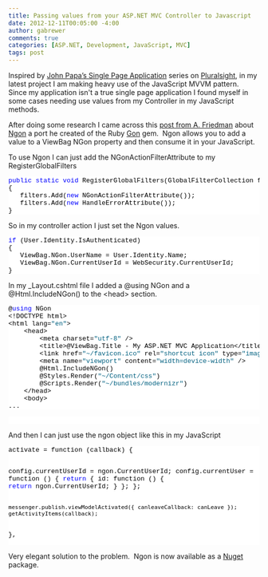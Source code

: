 ```yaml
---
title: Passing values from your ASP.NET MVC Controller to Javascript
date: 2012-12-11T00:05:00 -4:00
author: gabrewer
comments: true
categories: [ASP.NET, Development, JavaScript, MVC]
tags: post
---
```


<p>Inspired by <a href="http://www.johnpapa.net/building-single-page-apps-with-knockout-jquery-and-web-api-ndash-the-story-begins" target="_blank">John Papa’s Single Page Application</a> series on <a href="http://www.pluralsight.com/training" target="_blank">Pluralsight</a>, in my latest project I am making heavy use of the JavaScript MVVM pattern.&nbsp; Since my application isn't a true single page application I found myself in some cases needing use values from my Controller in my JavaScript methods. </p> <p>After doing some research I came across this <a href="http://crazorsharp.blogspot.com/2012/02/passing-variables-from-your-controller.html" target="_blank">post from A. Friedman</a> about <a href="https://github.com/brooklynDev/NGon" target="_blank">Ngon</a> a port he created of the Ruby <a href="https://github.com/gazay/gon" target="_blank">Gon</a> gem.&nbsp; Ngon allows you to add a value to a ViewBag NGon property and then consume it in your JavaScript.</p> <p>To use Ngon I can just add the NGonActionFilterAttribute to my RegisterGlobalFilters</p><pre class="csharpcode"><span class="kwrd">public</span> <span class="kwrd">static</span> <span class="kwrd">void</span> RegisterGlobalFilters(GlobalFilterCollection filters)
{
   filters.Add(<span class="kwrd">new</span> NGonActionFilterAttribute());
   filters.Add(<span class="kwrd">new</span> HandleErrorAttribute());
}</pre>
<style type="text/css">.csharpcode, .csharpcode pre
{
	font-size: small;
	color: black;
	font-family: consolas, "Courier New", courier, monospace;
	background-color: #ffffff;
	/*white-space: pre;*/
}
.csharpcode pre { margin: 0em; }
.csharpcode .rem { color: #008000; }
.csharpcode .kwrd { color: #0000ff; }
.csharpcode .str { color: #006080; }
.csharpcode .op { color: #0000c0; }
.csharpcode .preproc { color: #cc6633; }
.csharpcode .asp { background-color: #ffff00; }
.csharpcode .html { color: #800000; }
.csharpcode .attr { color: #ff0000; }
.csharpcode .alt
{
	background-color: #f4f4f4;
	width: 100%;
	margin: 0em;
}
.csharpcode .lnum { color: #606060; }
</style>

<p>So in my controller action I just set the Ngon values. </p><pre class="csharpcode"><span class="kwrd">if</span> (User.Identity.IsAuthenticated)
{
   ViewBag.NGon.UserName = User.Identity.Name;
   ViewBag.NGon.CurrentUserId = WebSecurity.CurrentUserId;
}</pre>
<style type="text/css">.csharpcode, .csharpcode pre
{
	font-size: small;
	color: black;
	font-family: consolas, "Courier New", courier, monospace;
	background-color: #ffffff;
	/*white-space: pre;*/
}
.csharpcode pre { margin: 0em; }
.csharpcode .rem { color: #008000; }
.csharpcode .kwrd { color: #0000ff; }
.csharpcode .str { color: #006080; }
.csharpcode .op { color: #0000c0; }
.csharpcode .preproc { color: #cc6633; }
.csharpcode .asp { background-color: #ffff00; }
.csharpcode .html { color: #800000; }
.csharpcode .attr { color: #ff0000; }
.csharpcode .alt
{
	background-color: #f4f4f4;
	width: 100%;
	margin: 0em;
}
.csharpcode .lnum { color: #606060; }
</style>

<p>In my _Layout.cshtml file I added a @using NGon and a @Html.IncludeNGon() to the &lt;head&gt; section.</p><pre class="csharpcode">@<span class="kwrd">using</span> NGon
&lt;!DOCTYPE html&gt;
&lt;html lang=<span class="str">"en"</span>&gt;
    &lt;head&gt;
        &lt;meta charset=<span class="str">"utf-8"</span> /&gt;
        &lt;title&gt;@ViewBag.Title - My ASP.NET MVC Application&lt;/title&gt;
        &lt;link href=<span class="str">"~/favicon.ico"</span> rel=<span class="str">"shortcut icon"</span> type=<span class="str">"image/x-icon"</span> /&gt;
        &lt;meta name=<span class="str">"viewport"</span> content=<span class="str">"width=device-width"</span> /&gt;
        @Html.IncludeNGon()
        @Styles.Render(<span class="str">"~/Content/css"</span>)
        @Scripts.Render(<span class="str">"~/bundles/modernizr"</span>)
    &lt;/head&gt;
    &lt;body&gt;
...</pre>
<style type="text/css">.csharpcode, .csharpcode pre
{
	font-size: small;
	color: black;
	font-family: consolas, "Courier New", courier, monospace;
	background-color: #ffffff;
	/*white-space: pre;*/
}
.csharpcode pre { margin: 0em; }
.csharpcode .rem { color: #008000; }
.csharpcode .kwrd { color: #0000ff; }
.csharpcode .str { color: #006080; }
.csharpcode .op { color: #0000c0; }
.csharpcode .preproc { color: #cc6633; }
.csharpcode .asp { background-color: #ffff00; }
.csharpcode .html { color: #800000; }
.csharpcode .attr { color: #ff0000; }
.csharpcode .alt
{
	background-color: #f4f4f4;
	width: 100%;
	margin: 0em;
}
.csharpcode .lnum { color: #606060; }
</style>

<div class="csharpcode">&nbsp;</div>
<p>And then I can just use the ngon object like this in my JavaScript</p><pre class="csharpcode">activate = function (callback) {

config.currentUserId = ngon.CurrentUserId;
config.currentUser = function () { <span class="kwrd">return</span> { id: function () { <span class="kwrd">return</span> ngon.CurrentUserId; } }; };

    messenger.publish.viewModelActivated({ canleaveCallback: canLeave });
    getActivityItems(callback);

},</pre>

<style type="text/css">.csharpcode, .csharpcode pre
{
	font-size: small;
	color: black;
	font-family: consolas, "Courier New", courier, monospace;
	background-color: #ffffff;
	/*white-space: pre;*/
}
.csharpcode pre { margin: 0em; }
.csharpcode .rem { color: #008000; }
.csharpcode .kwrd { color: #0000ff; }
.csharpcode .str { color: #006080; }
.csharpcode .op { color: #0000c0; }
.csharpcode .preproc { color: #cc6633; }
.csharpcode .asp { background-color: #ffff00; }
.csharpcode .html { color: #800000; }
.csharpcode .attr { color: #ff0000; }
.csharpcode .alt
{
	background-color: #f4f4f4;
	width: 100%;
	margin: 0em;
}
.csharpcode .lnum { color: #606060; }
</style>

<p>Very elegant solution to the problem.&nbsp; Ngon is now available as a <a href="https://nuget.org/packages/NGon" target="_blank">Nuget</a> package. </p>
